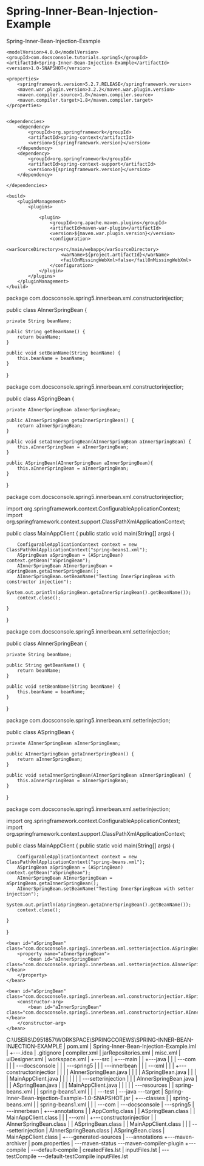 # Spring-Inner-Bean-Injection-Example
Spring-Inner-Bean-Injection-Example


<?xml version="1.0" encoding="UTF-8"?>
<project xmlns:xsi="http://www.w3.org/2001/XMLSchema-instance"
         xmlns="http://maven.apache.org/POM/4.0.0"
         xsi:schemaLocation="http://maven.apache.org/POM/4.0.0 http://maven.apache.org/xsd/maven-4.0.0.xsd">

    <modelVersion>4.0.0</modelVersion>
    <groupId>com.docsconsole.tutorials.spring5</groupId>
    <artifactId>Spring-Inner-Bean-Injection-Example</artifactId>
    <version>1.0-SNAPSHOT</version>

    <properties>
        <springframework.version>5.2.7.RELEASE</springframework.version>
        <maven.war.plugin.version>3.2.2</maven.war.plugin.version>
        <maven.compiler.source>1.8</maven.compiler.source>
        <maven.compiler.target>1.8</maven.compiler.target>
    </properties>


    <dependencies>
        <dependency>
            <groupId>org.springframework</groupId>
            <artifactId>spring-context</artifactId>
            <version>${springframework.version}</version>
        </dependency>
        <dependency>
            <groupId>org.springframework</groupId>
            <artifactId>spring-context-support</artifactId>
            <version>${springframework.version}</version>
        </dependency>

    </dependencies>

    <build>
        <pluginManagement>
            <plugins>

                <plugin>
                    <groupId>org.apache.maven.plugins</groupId>
                    <artifactId>maven-war-plugin</artifactId>
                    <version>${maven.war.plugin.version}</version>
                    <configuration>
                        <warSourceDirectory>src/main/webapp</warSourceDirectory>
                        <warName>${project.artifactId}</warName>
                        <failOnMissingWebXml>false</failOnMissingWebXml>
                    </configuration>
                </plugin>
            </plugins>
        </pluginManagement>
    </build>
</project>




package com.docsconsole.spring5.innerbean.xml.constructorinjectior;

public class AInnerSpringBean {

    private String beanName;

    public String getBeanName() {
        return beanName;
    }

    public void setBeanName(String beanName) {
        this.beanName = beanName;
    }
}



package com.docsconsole.spring5.innerbean.xml.constructorinjectior;

public class ASpringBean {

    private AInnerSpringBean aInnerSpringBean;

    public AInnerSpringBean getaInnerSpringBean() {
        return aInnerSpringBean;
    }

    public void setaInnerSpringBean(AInnerSpringBean aInnerSpringBean) {
        this.aInnerSpringBean = aInnerSpringBean;
    }

    public ASpringBean(AInnerSpringBean aInnerSpringBean){
        this.aInnerSpringBean = aInnerSpringBean;
    }
}




package com.docsconsole.spring5.innerbean.xml.constructorinjectior;

import org.springframework.context.ConfigurableApplicationContext;
import org.springframework.context.support.ClassPathXmlApplicationContext;

public class MainAppClient {
    public static void main(String[] args) {

        ConfigurableApplicationContext context = new ClassPathXmlApplicationContext("spring-beans1.xml");
        ASpringBean aSpringBean = (ASpringBean) context.getBean("aSpringBean");
        AInnerSpringBean AInnerSpringBean = aSpringBean.getaInnerSpringBean();
        AInnerSpringBean.setBeanName("Testing InnerSpringBean with constructor injection");
        System.out.println(aSpringBean.getaInnerSpringBean().getBeanName());
        context.close();

    }
}






package com.docsconsole.spring5.innerbean.xml.setterinjection;

public class AInnerSpringBean  {

    private String beanName;

    public String getBeanName() {
        return beanName;
    }

    public void setBeanName(String beanName) {
        this.beanName = beanName;
    }
}








package com.docsconsole.spring5.innerbean.xml.setterinjection;

public class ASpringBean {

    private AInnerSpringBean aInnerSpringBean;

    public AInnerSpringBean getaInnerSpringBean() {
        return aInnerSpringBean;
    }

    public void setaInnerSpringBean(AInnerSpringBean aInnerSpringBean) {
        this.aInnerSpringBean = aInnerSpringBean;
    }
}






package com.docsconsole.spring5.innerbean.xml.setterinjection;

import org.springframework.context.ConfigurableApplicationContext;
import org.springframework.context.support.ClassPathXmlApplicationContext;

public class MainAppClient {
    public static void main(String[] args) {

        ConfigurableApplicationContext context = new ClassPathXmlApplicationContext("spring-beans.xml");
        ASpringBean aSpringBean = (ASpringBean) context.getBean("aSpringBean");
        AInnerSpringBean AInnerSpringBean = aSpringBean.getaInnerSpringBean();
        AInnerSpringBean.setBeanName("Testing InnerSpringBean with setter injection");
        System.out.println(aSpringBean.getaInnerSpringBean().getBeanName());
        context.close();

    }
}






<?xml version="1.0" encoding="UTF-8"?>
<beans xmlns:xsi="http://www.w3.org/2001/XMLSchema-instance"
       xmlns="http://www.springframework.org/schema/beans"
       xsi:schemaLocation="http://www.springframework.org/schema/beans
        http://www.springframework.org/schema/beans/spring-beans.xsd">

    <bean id="aSpringBean" class="com.docsconsole.spring5.innerbean.xml.setterinjection.ASpringBean">
        <property name="aInnerSpringBean">
            <bean id="aInnerSpringBean" class="com.docsconsole.spring5.innerbean.xml.setterinjection.AInnerSpringBean"></bean>
        </property>
    </bean>

</beans>





<?xml version="1.0" encoding="UTF-8"?>
<beans xmlns:xsi="http://www.w3.org/2001/XMLSchema-instance"
       xmlns="http://www.springframework.org/schema/beans"
       xsi:schemaLocation="http://www.springframework.org/schema/beans
        http://www.springframework.org/schema/beans/spring-beans.xsd">

    <bean id="aSpringBean" class="com.docsconsole.spring5.innerbean.xml.constructorinjectior.ASpringBean">
        <constructor-arg>
            <bean id="aInnerSpringBean" class="com.docsconsole.spring5.innerbean.xml.constructorinjectior.AInnerSpringBean"></bean>
        </constructor-arg>
    </bean>
</beans>





C:\USERS\D951857\WORKSPACE\SPRINGCOREWS\SPRING-INNER-BEAN-INJECTION-EXAMPLE
|   pom.xml
|   Spring-Inner-Bean-Injection-Example.iml
|
+---.idea
|       .gitignore
|       compiler.xml
|       jarRepositories.xml
|       misc.xml
|       uiDesigner.xml
|       workspace.xml
|
+---src
|   +---main
|   |   +---java
|   |   |   \---com
|   |   |       \---docsconsole
|   |   |           \---spring5
|   |   |               \---innerbean
|   |   |                   \---xml
|   |   |                       +---constructorinjectior
|   |   |                       |       AInnerSpringBean.java
|   |   |                       |       ASpringBean.java
|   |   |                       |       MainAppClient.java
|   |   |                       |
|   |   |                       \---setterinjection
|   |   |                               AInnerSpringBean.java
|   |   |                               ASpringBean.java
|   |   |                               MainAppClient.java
|   |   |
|   |   \---resources
|   |           spring-beans.xml
|   |           spring-beans1.xml
|   |
|   \---test
|       \---java
\---target
    |   Spring-Inner-Bean-Injection-Example-1.0-SNAPSHOT.jar
    |
    +---classes
    |   |   spring-beans.xml
    |   |   spring-beans1.xml
    |   |
    |   \---com
    |       \---docsconsole
    |           \---spring5
    |               \---innerbean
    |                   +---annotations
    |                   |       AppConfig.class
    |                   |       ASpringBean.class
    |                   |       MainAppClient.class
    |                   |
    |                   \---xml
    |                       +---constructorinjectior
    |                       |       AInnerSpringBean.class
    |                       |       ASpringBean.class
    |                       |       MainAppClient.class
    |                       |
    |                       \---setterinjection
    |                               AInnerSpringBean.class
    |                               ASpringBean.class
    |                               MainAppClient.class
    |
    +---generated-sources
    |   \---annotations
    +---maven-archiver
    |       pom.properties
    |
    \---maven-status
        \---maven-compiler-plugin
            +---compile
            |   \---default-compile
            |           createdFiles.lst
            |           inputFiles.lst
            |
            \---testCompile
                \---default-testCompile
                        inputFiles.lst
